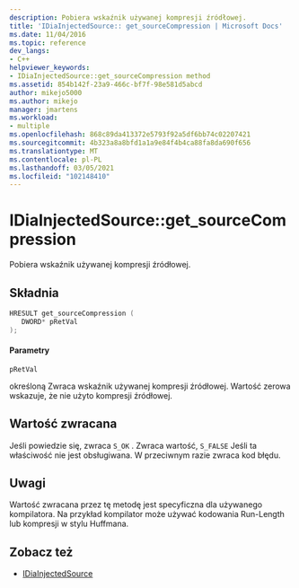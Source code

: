 ```yaml
---
description: Pobiera wskaźnik używanej kompresji źródłowej.
title: 'IDiaInjectedSource:: get_sourceCompression | Microsoft Docs'
ms.date: 11/04/2016
ms.topic: reference
dev_langs:
- C++
helpviewer_keywords:
- IDiaInjectedSource::get_sourceCompression method
ms.assetid: 854b142f-23a9-466c-bf7f-98e581d5abcd
author: mikejo5000
ms.author: mikejo
manager: jmartens
ms.workload:
- multiple
ms.openlocfilehash: 868c89da413372e5793f92a5df6bb74c02207421
ms.sourcegitcommit: 4b323a8a8bfd1a1a9e84f4b4ca88fa8da690f656
ms.translationtype: MT
ms.contentlocale: pl-PL
ms.lasthandoff: 03/05/2021
ms.locfileid: "102148410"
---
```

# <a name="idiainjectedsourceget_sourcecompression"></a>IDiaInjectedSource::get_sourceCompression
Pobiera wskaźnik używanej kompresji źródłowej.

## <a name="syntax"></a>Składnia

```C++
HRESULT get_sourceCompression ( 
   DWORD* pRetVal
);
```

#### <a name="parameters"></a>Parametry
 `pRetVal`

określoną Zwraca wskaźnik używanej kompresji źródłowej. Wartość zerowa wskazuje, że nie użyto kompresji źródłowej.

## <a name="return-value"></a>Wartość zwracana
 Jeśli powiedzie się, zwraca `S_OK` . Zwraca wartość, `S_FALSE` Jeśli ta właściwość nie jest obsługiwana. W przeciwnym razie zwraca kod błędu.

## <a name="remarks"></a>Uwagi
 Wartość zwracana przez tę metodę jest specyficzna dla używanego kompilatora. Na przykład kompilator może używać kodowania Run-Length lub kompresji w stylu Huffmana.

## <a name="see-also"></a>Zobacz też
- [IDiaInjectedSource](../../debugger/debug-interface-access/idiainjectedsource.md)

